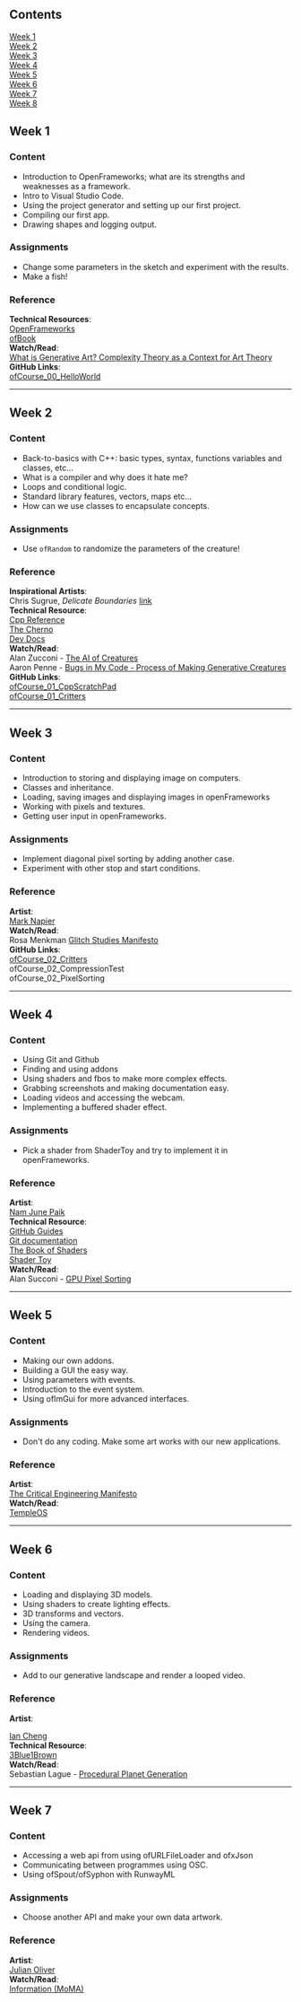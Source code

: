 ## Contents

[Week 1](#week-1)<br>
[Week 2](#week-2)<br>
[Week 3](#week-3)<br>
[Week 4](#week-4)<br>
[Week 5](#week-5)<br>
[Week 6](#week-6)<br>
[Week 7](#week-7)<br>
[Week 8](#week-8)<br>


## Week 1

### Content
* Introduction to OpenFrameworks; what are its strengths and weaknesses as a framework.
* Intro to Visual Studio Code.
* Using the project generator and setting up our first project.
* Compiling our first app.
* Drawing shapes and logging output.

### Assignments

* Change some parameters in the sketch and experiment with the results.
* Make a fish!

### Reference

__Technical Resources__: <br>
[OpenFrameworks](https://openframeworks.cc/)<br>
[ofBook](https://openframeworks.cc/ofBook/chapters/foreword.html)<br>
__Watch/Read__: <br>
[What is Generative Art? Complexity Theory as a Context for Art Theory](http://philipgalanter.com/downloads/ga2003_what_is_genart.pdf)<br>
__GitHub Links__:<br>
[ofCourse_00_HelloWorld]("./ofCourse_00_HelloWorld")

---

## Week 2

### Content

* Back-to-basics with C++: basic types, syntax, functions variables and classes, etc...
* What is a compiler and why does it hate me?
* Loops and conditional logic.
* Standard library features, vectors, maps etc...
* How can we use classes to encapsulate concepts.


### Assignments

* Use `ofRandom` to randomize the parameters of the creature!

### Reference

__Inspirational Artists__: <br>
Chris Sugrue, _Delicate Boundaries_ [link](http://csugrue.com/delicateboundaries/)<br>
__Technical Resource__:<br>
[Cpp Reference](https://en.cppreference.com/w/)<br>
[The Cherno](https://www.youtube.com/watch?v=18c3MTX0PK0&list=PLlrATfBNZ98dudnM48yfGUldqGD0S4FFb)<br>
[Dev Docs](https://devdocs.io/cpp/)<br>
__Watch/Read__: <br>
Alan Zucconi - [The AI of Creatures](https://www.alanzucconi.com/2020/07/27/the-ai-of-creatures/)<br>
Aaron Penne - [Bugs in My Code - Process of Making Generative Creatures](https://vimeo.com/305833459)<br>
__GitHub Links__:<br>
[ofCourse_01_CppScratchPad]("./ofCourse_01_CppScratchPad")<br>
[ofCourse_01_Critters]("./ofCourse_01_Critters")<br>

---

## Week 3

### Content

* Introduction to storing and displaying image on computers.
* Classes and inheritance.
* Loading, saving images and displaying images in openFrameworks
* Working with pixels and textures.
* Getting user input in openFrameworks.

### Assignments

* Implement diagonal pixel sorting by adding another case.
* Experiment with other stop and start conditions.

### Reference

__Artist__: <br>
[Mark Napier](https://www.marknapier.com/)<br>
__Watch/Read__: <br>
Rosa Menkman [Glitch Studies Manifesto](https://amodern.net/wp-content/uploads/2016/05/2010_Original_Rosa-Menkman-Glitch-Studies-Manifesto.pdf)<br>
__GitHub Links__:<br>
[ofCourse_02_Critters]("./ofCourse_02_Critters")<br>
ofCourse_02_CompressionTest<br>
ofCourse_02_PixelSorting<br>


---

## Week 4

### Content
* Using Git and Github
* Finding and using addons
* Using shaders and fbos to make more complex effects.
* Grabbing screenshots and making documentation easy.
* Loading videos and accessing the webcam.
* Implementing a buffered shader effect.

### Assignments

* Pick a shader from ShaderToy and try to implement it in openFrameworks.

### Reference

__Artist__: <br>
[Nam June Paik](https://www.youtube.com/watch?v=yMUJB5aFvdo)<br>
__Technical Resource__:<br>
[GitHub Guides](https://guides.github.com/activities/hello-world/)<br>
[Git documentation](https://git-scm.com/docs/gittutorial)<br>
[The Book of Shaders](https://thebookofshaders.com/)<br>
[Shader Toy](https://www.shadertoy.com/)<br>
__Watch/Read__:<br>
Alan Succoni - [GPU Pixel Sorting](https://www.alanzucconi.com/2017/12/13/gpu-sorting-1/)

<!-- __GitHub Links__:

ofCourse_03_ShaderSandbox<br>
ofCourse_03_VideoBuffer<br> -->


---

## Week 5

### Content

* Making our own addons.
* Building a GUI the easy way.
* Using parameters with events.
* Introduction to the event system.
* Using ofImGui for more advanced interfaces.

### Assignments

* Don't do any coding. Make some art works with our new applications.

### Reference

__Artist__: <br>
[The Critical Engineering Manifesto](https://zkm.de/de/the-critical-engineering-manifesto)<br>
__Watch/Read__:<br>
[TempleOS](https://www.bbc.co.uk/programmes/m000b4r3)

<!-- __GitHub Links__:
[ ] - ofCourse_05_PixelSortingApp
[ ] - ofCourse_05_VideoBlenderApp -->


---

## Week 6


### Content
* Loading and displaying 3D models.
* Using shaders to create lighting effects. 
* 3D transforms and vectors.
* Using the camera.
* Rendering videos.

### Assignments

* Add to our generative landscape and render a looped video.

### Reference

__Artist__: <br>

[Ian Cheng](http://iancheng.com/)<br>
__Technical Resource__:<br>
[3Blue1Brown](https://www.youtube.com/channel/UCYO_jab_esuFRV4b17AJtAw)<br>
__Watch/Read__: <br>
Sebastian Lague - [Procedural Planet Generation](https://www.youtube.com/watch?v=QN39W020LqU&list=PLFt_AvWsXl0cONs3T0By4puYy6GM22ko8)<br>

<!-- __GitHub Links__:
[ ] - ofCourse_06_GenerativeMesh
[ ] - ofCourse_06_MeshShader -->

---

## Week 7

### Content
* Accessing a web api from using ofURLFileLoader and ofxJson
* Communicating between programmes using OSC.
* Using ofSpout/ofSyphon with RunwayML


### Assignments

* Choose another API and make your own data artwork.

### Reference

__Artist__: <br>
[Julian Oliver](https://www.digitalartarchive.at/database/general/work/packet-garden.html)<br>
__Watch/Read__:<br>
[Information (MoMA)](https://www.moma.org/calendar/exhibitions/2686)<br>

<!-- __GitHub Links__:

[ ] - ofCourse_07_WeatherVisualizer
[ ] - ofCourse_07_PythonInterop

---  -->

<!-- ## Week 8

### Content

* Introduction to machine learning in graphical computing.
* Machine Learning example with runway?
* Native Machinelearning example?

### Assignments


### Reference

__Artist__: 

__Technical Resource__:

__Watch/Read__: https://www.e-flux.com/journal/101/273221/three-thousand-years-of-algorithmic-rituals-the-emergence-of-ai-from-the-computation-of-space/

__GitHub Links__:
[ ] - ofCourse_08_SuperResolution -->
